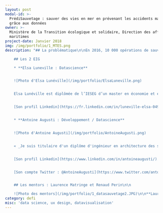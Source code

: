 ```yaml
---
layout: post
modal-id: >-
  PrédiSauvetage : sauver des vies en mer en prévenant les accidents maritimes
  grâce aux données
owner: >-
  Ministère de la Transition écologique et solidaire, Direction des affaires
  maritimes
project-date: Janvier 2018
img: /img/portfolio/1_MTES.png
description: "## La problématique\n\nEn 2016, 10 000 opérations de sauvetage pour 30 000 personnes ont été coordonnées via les Centres Régionaux Opérationnels de Surveillance et de Sauvetage (CROSS). La seule Société nationale de sauvetage en mer (SNSM) a procédé à 5519 interventions et porté secours à 8077 personnes, dont 74% en mer. L'activité de la SNSM étant en croissance, le\nsauvetage en mer a été déclaré Grande cause nationale 2017 par le gouvernement.\nToutefois, la SNSM et un certain nombre d’acteurs partagent un sentiment de\nrégression dans la connaissance de l’accidentologie en mer alors même que les\ntechniques de traitement de l’information progressent et que plusieurs sources d’information\npourraient être mobilisées et utilement croisées (INVS, SDIS, DDTM…).\n\n## Le défi : Valoriser les données des acteurs de la sécurité maritime pour identifier et prévenir les situations à risques\n\n**Un défi en deux étapes :**\n\n* Identifier les profils et situations à l'origine des accidents avec la datascience (données des CROSS et auprès des bénévoles de la SNSM)\n* Mettre en place une communauté apprenante pour transmettre aux responsables métiers, dans le ministère et au-delà, les savoirs acquis lors de la première étape et définir des actions de prévention.\n\nEn fonction des situations à risques pour tout ou partie des usagers identifiés grâce à ce projet, des campagnes de communication ou d'information plus ciblées pourront être mises en place afin de fournir aux plaisanciers des informations plus spécifiques et les inciter à une plus grande vigilance.\n\n*Ce projet s’inspire de [celui mis en\nplace par la ville de New York](http://nationaluasi.com/dru/2014%20Presentations/FDNY_FireCast_UASI_2014-5-22.pdf) pour optimiser l’intervention de\nses services d’inspection grâce au machine learning.*\n\n

	## Les 2 EIG

	* **Elsa Luneville : Datascience** 


	![Photo d'Elsa Lunéville](/img/portfolio/ElsaLuneville.png)


	Elsa Lunéville est diplômée de l’IESEG d’un master en économie et elle s’est spécialisée par la suite en Data Science en réalisant un master au sein du DataScienceTech Institute. Sa passion pour la valorisation des données et l’innovation l’ont conduite à évoluer dans des univers variés (start-up israélienne, conseil technologique, études marketing) sur des problématiques d’amélioration des processus ou de la stratégie grâce aux données. Elle a également contribué à sensibiliser ses collaborateurs aux bénéfices de la Data Science et souhaite aujourd’hui mettre au service du bien commun ses compétences et ses idées. C’est pourquoi elle rejoint le ministère de la Transition écologique et solidaire sur le défi PrédiSauvetage.  


	[Son profil Linkedin](https://fr.linkedin.com/in/luneville-elsa-049b9a49)


	* **Antoine Augusti : Développement / Datascience** 


	![Photo d'Antoine Augusti](/img/portfolio/AntoineAugusti.png)


	« _Je suis titulaire d'un diplôme d'ingénieur en architecture des systèmes d'information de l'INSA Rouen et d'un Master en machine learning de l'université de Rouen. J'ai participé lors de mes études à la création d'un opérateur et fournisseur d'accès à Internet, Quantic Télécom. Je contribue à des projets open source web ou data sur GitHub et j'interviens en tant qu'enseignant ou mentor technique. J'ai travaillé à Drivy (location de voitures entre particuliers) en qualité de Data Engineer où j'ai créé la plateforme data  pour une place de marché leader en Europe comptant plusieurs millions d'utilisateurs._ »  


	[Son profil Linkedin](https://www.linkedin.com/in/antoineaugusti/). 


	[Son compte Twitter : @AntoineAugusti](https://www.twitter.com/antoineaugusti)


	## Les mentors : Laurence Matringe et Renaud Perin\n\n

	![Photo des mentors](/img/portfolio/1_datasauvetage2.JPG)\n\n**Laurence Matringe** est chargée de mission transformation\nnumérique et adjointe à la sous-directrice\_«\_activités maritimes\_»\nau sein de la direction des affaires maritimes du Ministère de la Transition écologique et solidaire.\n\nElle a participé en équipe à plusieurs hackathons publics (Cour des Comptes,\nMinistère des affaires étrangères) et remporté celui sur la biodiversité\norganisé par le ministère de la Transition écologique avec le projet\nInvasiv'alerte. A ce titre elle participe au réseau Greentech des start-up dont\nles projets innovants concourent à la transition écologique.\n\n**Renaud Perin** est chargé de mission sécurité des navires et analyse accident\nà la mission de la navigation de plaisance de la direction des affaires\nmaritimes. C’est un expert en prévention des risques pour la filière du\nnautisme. Il anime l’observatoire du SNOSAN qui regroupe en interministériel\nles administrations en charge du sauvetage maritime.\n\n*« De multiples acteurs interviennent en matière de sauvetage\nmaritime,\_ un enjeu dont l’importance a\nété reconnue via l'attribution du label [Grande Cause Nationale 2017.](http://www.gouvernement.fr/label-grande-cause-nationale-2017-deux-associations-de-sauvetage-en-mer-designees)*\n\n*Ils se sont regroupés au sein d'un observatoire, le SNOSAN, pour mettre en commun\nleurs données riches et diverses et proposer aux décideurs les mesures de\nprévention adaptées. Un travail de fond a été mené en interministériel grâce à\nRenaud Perin pour fournir aux EIG les données nécessaires.*\n\n***Le programme des EIG va nous permettre de mieux les exploiter grâce à l'apport\ndes sciences de la donnée et aux échanges avec les experts de terrain.***\n\n*Via le design de service, nous voulons ensuite présenter aux usagers de la mer\nconcernés les informations qui leur seront les plus utiles et les plus\nparlantes pour leur faire prendre conscience du risque et prévenir les accidents. Un des enjeux est aussi de\ncroiser les savoirs faire et les cultures d'équipes expertes et des EIG qui apporteront une méthode et un regard neufs et ouverts, dans\nun esprit de complémentarité.*\n\n**Nous avons hâte d'apprendre avec et au contact des EIG et de montrer ensemble\nque l'on peut faire autrement des politiques publiques grâce à l’exploitation\ndes données et au numérique**. »\n\n## [En savoir plus : le pitch du défi en 4 slides](https://www.slideshare.net/Etalab/eig-promo-2-prsentation-du-dfi-prdisauvetage-80976654)"
category: defi
misc: 'data science, ux design, datavisualisation'
---
```

